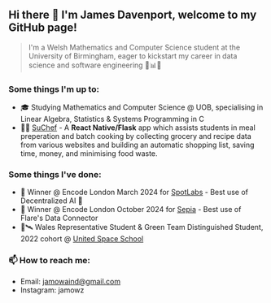 ## Hi there 👋 I'm James Davenport, welcome to my GitHub page!
 > I'm a Welsh Mathematics and Computer Science student at the University of Birmingham, eager to kickstart my career in data science and software engineering 🚀📊🐉

### Some things I'm up to:
- 🎓 Studying Mathematics and Computer Science @ UOB, specialising in Linear Algebra, Statistics & Systems Programming in C
- 🧑‍🍳 [SuChef](https://github.com/jame2O/SuChef) - A **React Native/Flask** app which assists students in meal preperation and batch cooking by collecting grocery and recipe data from various websites and building an automatic shopping list, saving time, money, and minimising food waste. 

### Some things I've done:

- 🥇 Winner @ Encode London March 2024 for [SpotLabs](https://github.com/phoonicked/SpotLabs) - Best use of Decentralized AI 🥇
- 🥇 Winner @ Encode London October 2024 for [Sepia](https://github.com/EonSolutions/Sepia) - Best use of Flare's Data Connector 
- 🐲🛰️ Wales Representative Student & Green Team Distinguished Student, 2022 cohort @ [United Space School](https://www.unitedspaceschool.org/united-space-school/) 



### 📫 How to reach me:
- Email: jamowaind@gmail.com
- Instagram: jamowz
